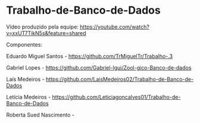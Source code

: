 # Trabalho-de-Banco-de-Dados

Vídeo produzido pela equipe: https://youtube.com/watch?v=xxUT7TikN5s&feature=shared

Componentes:

Eduardo Miguel Santos - https://github.com/TrMiguelTr/Trabalho-.3

Gabriel Lopes - https://github.com/Gabriel-lgui/Zool-gico-Banco-de-dados

Laís Medeiros - https://github.com/LaisMedeiros02/Trabalho-de-Banco-de-Dados

Letícia Medeiros - https://github.com/Leticiagoncalves01/Trabalho-de-Banco-de-Dados

Roberta Sued Nascimento -
